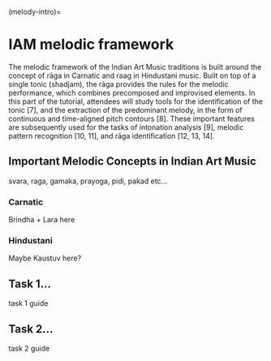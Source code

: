 (melody-intro)=
# IAM melodic framework


The melodic framework of the Indian Art Music traditions is built around the concept of rāga in Carnatic and raag in Hindustani music. Built on top of a single tonic (shadjam), the rāga provides the rules for the melodic performance, which combines precomposed and improvised elements.  In this part of the tutorial, attendees will study tools for the identification of the tonic [7], and the extraction of the predominant melody, in the form of continuous and time-aligned pitch contours [8]. These important features are subsequently used for the tasks of intonation analysis [9], melodic pattern recognition [10, 11], and rāga identification [12, 13, 14]. 

## Important Melodic Concepts in Indian Art Music

svara, raga, gamaka, prayoga, pidi, pakad etc...

### Carnatic

Brindha + Lara here

### Hindustani

Maybe Kaustuv here?

## Task 1...

task 1 guide 

## Task 2...

task 2 guide